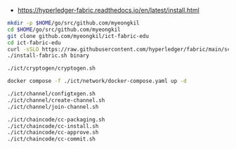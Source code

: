 - https://hyperledger-fabric.readthedocs.io/en/latest/install.html

```sh
mkdir -p $HOME/go/src/github.com/myeongkil
cd $HOME/go/src/github.com/myeongkil
git clone github.com/myeongkil/ict-fabric-edu
cd ict-fabric-edu
curl -sSLO https://raw.githubusercontent.com/hyperledger/fabric/main/scripts/install-fabric.sh && chmod +x install-fabric.sh
./install-fabric.sh binary
```

```sh
./ict/cryptogen/cryptogen.sh
```

```sh
docker compose -f ./ict/network/docker-compose.yaml up -d
```

```sh
./ict/channel/configtxgen.sh
./ict/channel/create-channel.sh
./ict/channel/join-channel.sh
```

```sh
./ict/chaincode/cc-packaging.sh
./ict/chaincode/cc-install.sh
./ict/chaincode/cc-approve.sh
./ict/chaincode/cc-commit.sh
```

